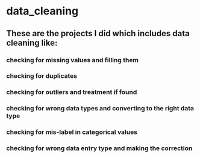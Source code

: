# data_cleaning
## These are the projects I did which includes data cleaning like:
### checking for missing values and filling them
### checking for duplicates
### checking for outliers and treatment if found
### checking for wrong data types and converting to the right data type
### checking for mis-label in categorical values
### checking for wrong data entry type and making the correction
